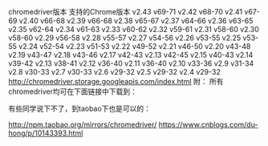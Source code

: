 chromedriver版本	支持的Chrome版本
v2.43	v69-71
v2.42	v68-70
v2.41	v67-69
v2.40	v66-68
v2.39	v66-68
v2.38	v65-67
v2.37	v64-66
v2.36	v63-65
v2.35	v62-64
v2.34	v61-63
v2.33	v60-62
v2.32	v59-61
v2.31	v58-60
v2.30	v58-60
v2.29	v56-58
v2.28	v55-57
v2.27	v54-56
v2.26	v53-55
v2.25	v53-55
v2.24	v52-54
v2.23	v51-53
v2.22	v49-52
v2.21	v46-50
v2.20	v43-48
v2.19	v43-47
v2.18	v43-46
v2.17	v42-43
v2.13	v42-45
v2.15	v40-43
v2.14	v39-42
v2.13	v38-41
v2.12	v36-40
v2.11	v36-40
v2.10	v33-36
v2.9	v31-34
v2.8	v30-33
v2.7	v30-33
v2.6	v29-32
v2.5	v29-32
v2.4	v29-32
http://chromedriver.storage.googleapis.com/index.html
附：
所有chromedriver均可在下面链接中下载到：

有些同学说下不了，到taobao下也是可以的：

http://npm.taobao.org/mirrors/chromedriver/
https://www.cnblogs.com/du-hong/p/10143393.html